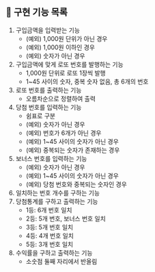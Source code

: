 ## 🚀 구현 기능 목록

1. 구입금액을 입력받는 기능
   - (예외) 1,000원 단위가 아닌 경우
   - (예외) 1,000원 이하인 경우
   - (예외) 숫자가 아닌 경우
2. 구입금액에 맞게 로또 번호를 발행하는 기능
   - 1,000원 단위로 로또 1장씩 발행
   - 1~45 사이의 숫자, 중복 숫자 없음, 총 6개의 번호
3. 로또 번호를 출력하는 기능
   - 오름차순으로 정렬하여 출력
4. 당첨 번호를 입력하는 기능
   - 쉼표로 구분
   - (예외) 숫자가 아닌 경우
   - (예외) 번호가 6개가 아닌 경우
   - (예외) 1~45 사이의 숫자가 아닌 경우
   - (예외) 중복되는 숫자가 존재하는 경우
5. 보너스 번호를 입력하는 기능
   - (예외) 숫자가 아닌 경우
   - (예외) 1~45 사이의 숫자가 아닌 경우
   - (예외) 당첨 번호와 중복되는 숫자인 경우
6. 일치하는 번호 개수를 구하는 기능
7. 당첨통계를 구하고 출력하는 기능
   - 1등: 6개 번호 일치
   - 2등: 5개 번호, 보너스 번호 일치
   - 3등: 5개 번호 일치
   - 4등: 4개 번호 일치
   - 5등: 3개 번호 일치
8. 수익률을 구하고 출력하는 기능
   - 소숫점 둘째 자리에서 반올림
